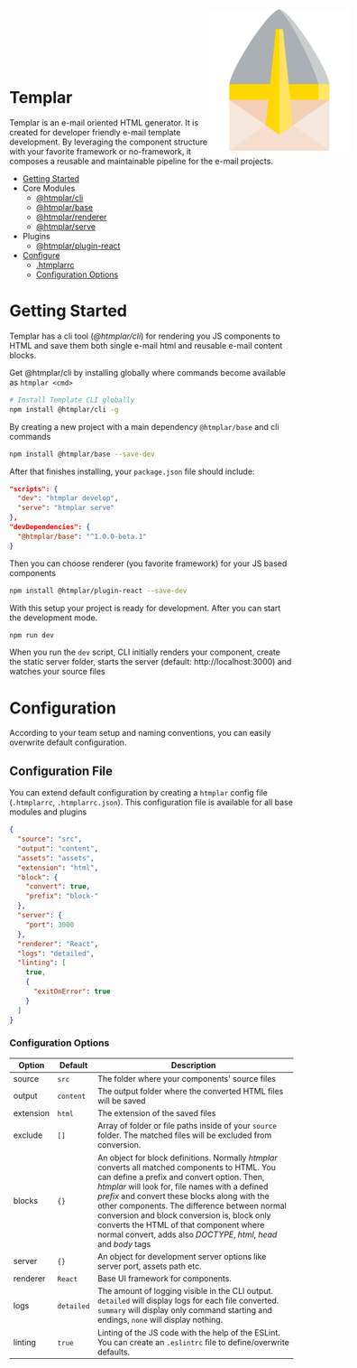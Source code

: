<p style="width: 100%; padding: 100px; text-align: center;"><img src="./.github/images/logo.png" width="250" align="right" alt="HTML Templar" /></p>

Templar
==========
Templar is an e-mail oriented HTML generator. It is created for developer friendly e-mail template development. By leveraging the component structure with your favorite framework or no-framework, it composes a reusable and maintainable pipeline for the e-mail projects.

* [Getting Started](#getting-started)
* Core Modules
  * [@htmplar/cli](./packages/htmplar-cli)
  * [@htmplar/base](./packages/htmplar)
  * [@htmplar/renderer](./packages/htmplar-renderer)
  * [@htmplar/serve](./packages/htmplar-serve)
* Plugins
  * [@htmplar/plugin-react](./packages/htmplar-plugin-react)
* [Configure](#configure)
  * [.htmplarrc](#configuration-file)
  * [Configuration Options](#configuration-options)

# Getting Started
Templar has a cli tool (_@htmplar/cli_) for rendering you JS components to HTML and save them both single e-mail html and reusable e-mail content blocks.

Get @htmplar/cli by installing globally where commands become available as `htmplar <cmd>`

``` bash
# Install Template CLI globally
npm install @htmplar/cli -g
```

By creating a new project with a main dependency `@htmplar/base` and cli commands

``` bash
npm install @htmplar/base --save-dev
```

After that finishes installing, your `package.json` file should include:

``` json
"scripts": {
  "dev": "htmplar develop",
  "serve": "htmplar serve"
},
"devDependencies": {
  "@htmplar/base": "^1.0.0-beta.1"
}
```

Then you can choose renderer (you favorite framework) for your JS based components

``` bash
npm install @htmplar/plugin-react --save-dev
```

With this setup your project is ready for development. After you can start the development mode.

``` bash
npm run dev
```

When you run the `dev` script, CLI initially renders your component, create the static server folder, starts the server (default: http://localhost:3000) and watches your source files

# Configuration
According to your team setup and naming conventions, you can easily overwrite default configuration.

## Configuration File
You can extend default configuration by creating a `htmplar` config file (`.htmplarrc`, `.htmplarrc.json`). This configuration file is available for all base modules and plugins

``` json
{
  "source": "src",
  "output": "content",
  "assets": "assets",
  "extension": "html",
  "block": {
    "convert": true,
    "prefix": "block-"
  },
  "server": {
    "port": 3000
  },
  "renderer": "React",
  "logs": "detailed",
  "linting": [
    true,
    {
      "exitOnError": true
    }
  ]
}
```

### Configuration Options
| Option | Default  | Description
| ------ | -------- | ------------
| source | `src`      | The folder where your components' source files
| output | `content`  | The output folder where the converted HTML files will be saved
| extension | `html`  | The extension of the saved files
| exclude | `[]` | Array of folder or file paths inside of your `source` folder. The matched files will be excluded from conversion.
| blocks | `{}` | An object for block definitions. Normally _htmplar_ converts all matched components to HTML. You can define a prefix and convert option. Then, _htmplar_ will look for, file names with a defined _prefix_ and convert these blocks along with the other components. The difference between normal conversion and block conversion is, block only converts the HTML of that component where normal convert, adds also _DOCTYPE_, _html_, _head_ and _body_ tags
| server | `{}` | An object for development server options like server port, assets path etc.
| renderer | `React` | Base UI framework for components.
| logs   | `detailed` | The amount of logging visible in the CLI output. `detailed` will display logs for each file converted. `summary` will display only command starting and endings, `none` will display nothing.
| linting| `true` | Linting of the JS code with the help of the ESLint. You can create an `.eslintrc` file to define/overwrite defaults.
